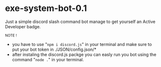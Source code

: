 # exe-system-bot-0.1
Just a simple discord slash command bot manage to get yourself an Active Developer badge.

<sub>NOTE !</sub>

* you have to use "`npm i discord.js`" in your terminal and make sure to put your bot token in ./JSON/config.json/*
* after instaling the discord.js packge you can easly run you bot using the command "`node .`" in your terminal.

